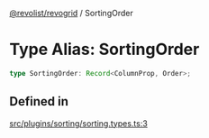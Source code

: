 [@revolist/revogrid](README.md) / SortingOrder

# Type Alias: SortingOrder

```ts
type SortingOrder: Record<ColumnProp, Order>;
```

## Defined in

[src/plugins/sorting/sorting.types.ts:3](https://github.com/revolist/revogrid/blob/af3362245c6506a51c4b9ff572c0e5ce6908767a/src/plugins/sorting/sorting.types.ts#L3)
